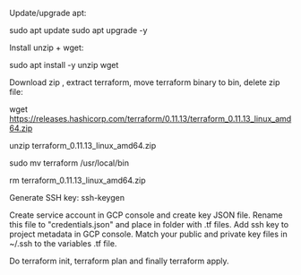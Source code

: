 Update/upgrade apt:

sudo apt update
sudo apt upgrade -y

Install unzip + wget:

sudo apt install -y unzip wget

Download zip , extract terraform, move terraform binary to bin, delete zip file:

wget https://releases.hashicorp.com/terraform/0.11.13/terraform_0.11.13_linux_amd64.zip

unzip terraform_0.11.13_linux_amd64.zip

sudo mv terraform /usr/local/bin

rm terraform_0.11.13_linux_amd64.zip


Generate SSH key:
ssh-keygen


Create service account in GCP console and create key JSON file. Rename this file to "credentials.json" and place in folder with .tf files.
Add ssh key to project metadata in GCP console. Match your public and private key files in ~/.ssh to the variables .tf file.

Do terraform init, terraform plan and finally terraform apply.

